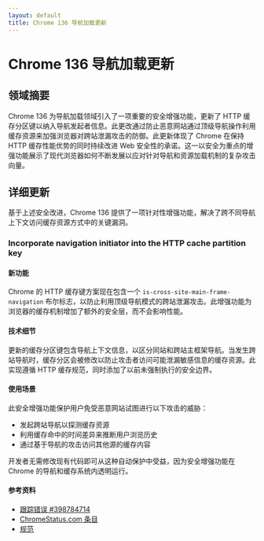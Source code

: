 ```yaml
---
layout: default
title: Chrome 136 导航加载更新
---
```


# Chrome 136 导航加载更新

## 领域摘要

Chrome 136 为导航加载领域引入了一项重要的安全增强功能，更新了 HTTP 缓存分区键以纳入导航发起者信息。此更改通过防止恶意网站通过顶级导航操作利用缓存资源来加强浏览器对跨站泄漏攻击的防御。此更新体现了 Chrome 在保持 HTTP 缓存性能优势的同时持续改进 Web 安全性的承诺。这一以安全为重点的增强功能展示了现代浏览器如何不断发展以应对针对导航和资源加载机制的复杂攻击向量。

## 详细更新

基于上述安全改进，Chrome 136 提供了一项针对性增强功能，解决了跨不同导航上下文访问缓存资源方式中的关键漏洞。

### Incorporate navigation initiator into the HTTP cache partition key

#### 新功能
Chrome 的 HTTP 缓存键方案现在包含一个 `is-cross-site-main-frame-navigation` 布尔标志，以防止利用顶级导航模式的跨站泄漏攻击。此增强功能为浏览器的缓存机制增加了额外的安全层，而不会影响性能。

#### 技术细节
更新的缓存分区键包含导航上下文信息，以区分同站和跨站主框架导航。当发生跨站导航时，缓存分区会被修改以防止攻击者访问可能泄漏敏感信息的缓存资源。此实现遵循 HTTP 缓存规范，同时添加了以前未强制执行的安全边界。

#### 使用场景
此安全增强功能保护用户免受恶意网站试图进行以下攻击的威胁：
- 发起跨站导航以探测缓存资源
- 利用缓存命中的时间差异来推断用户浏览历史
- 通过基于导航的攻击访问其他源的缓存内容

开发者无需修改现有代码即可从这种自动保护中受益，因为安全增强功能在 Chrome 的导航和缓存系统内透明运行。

#### 参考资料
- [跟踪错误 #398784714](https://bugs.chromium.org/p/chromium/issues/detail?id=398784714)
- [ChromeStatus.com 条目](https://chromestatus.com/feature/5108419906535424)
- [规范](https://httpwg.org/specs/rfc9110.html#caching)
